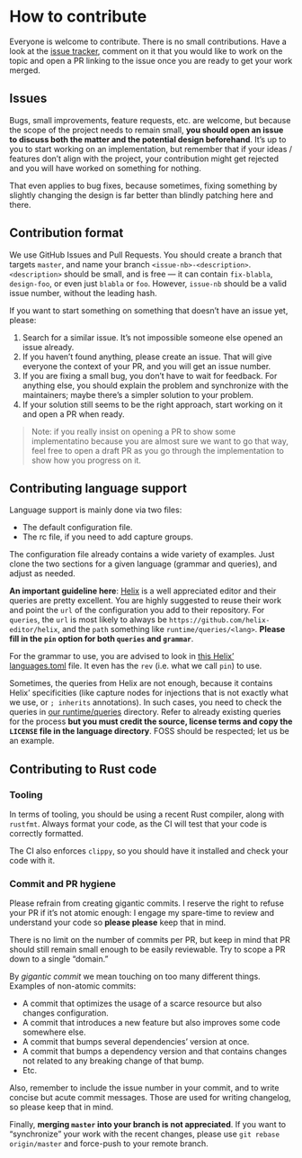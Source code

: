 # How to contribute

Everyone is welcome to contribute. There is no small contributions. Have a look at the
[issue tracker](https://github.com/hadronized/kak-tree-sitter/issues), comment on it that you would like to work on the
topic and open a PR linking to the issue once you are ready to get your work merged.

## Issues

Bugs, small improvements, feature requests, etc. are welcome, but because the scope of the project needs to remain
small, **you should open an issue to discuss both the matter and the potential design beforehand**. It’s up to you to
start working on an implementation, but remember that if your ideas / features don’t align with the project, your
contribution might get rejected and you will have worked on something for nothing.

That even applies to bug fixes, because sometimes, fixing something by slightly changing the design is far better than
blindly patching here and there.

## Contribution format

We use GitHub Issues and Pull Requests. You should create a branch that targets `master`, and name your branch
`<issue-nb>-<description>`. `<description>` should be small, and is free — it can contain `fix-blabla`, `design-foo`,
or even just `blabla` or `foo`. However, `issue-nb` should be a valid issue number, without the leading hash.

If you want to start something on something that doesn’t have an issue yet, please:

1. Search for a similar issue. It’s not impossible someone else opened an issue already.
2. If you haven’t found anything, please create an issue. That will give everyone the context of your PR, and you will
  get an issue number.
3. If you are fixing a small bug, you don’t have to wait for feedback. For anything else, you should explain the problem
  and synchronize with the maintainers; maybe there’s a simpler solution to your problem.
4. If your solution still seems to be the right approach, start working on it and open a PR when ready.

> Note: if you really insist on opening a PR to show some implementatino because you are almost sure we want to go that
> way, feel free to open a draft PR as you go through the implementation to show how you progress on it.

## Contributing language support

Language support is mainly done via two files:

- The default configuration file.
- The rc file, if you need to add capture groups.

The configuration file already contains a wide variety of examples. Just clone the two sections for a given language
(grammar and queries), and adjust as needed.

**An important guideline here**: [Helix](https://helix-editor.com/) is a well appreciated editor and their queries are
pretty excellent. You are highly suggested to reuse their work and point the `url` of the configuration you add to
their repository. For `queries`, the `url` is most likely to always be `https://github.com/helix-editor/helix`, and the
`path` something like `runtime/queries/<lang>`. **Please fill in the `pin` option for both `queries` and `grammar`**.

For the grammar to use, you are advised to look in
[this Helix’ languages.toml](https://github.com/helix-editor/helix/blob/master/languages.toml) file. It even has the
`rev` (i.e. what we call `pin`) to use.

Sometimes, the queries from Helix are not enough, because it contains Helix’ specificities (like capture nodes for
injections that is not exactly what we use, or `; inherits` annotations). In such cases, you need to check the queries
in [our runtime/queries](./runtime/queries) directory. Refer to already existing queries for the process **but you
must credit the source, license terms and copy the `LICENSE` file in the language directory**. FOSS should be respected;
let us be an example.

## Contributing to Rust code

### Tooling

In terms of tooling, you should be using a recent Rust compiler, along with `rustfmt`. Always format your code, as the
CI will test that your code is correctly formatted.

The CI also enforces `clippy`, so you should have it installed and check your code with it.

### Commit and PR hygiene

Please refrain from creating gigantic commits. I reserve the right to refuse your PR if it’s not atomic enough: I
engage my spare-time to review and understand your code so **please please** keep that in mind.

There is no limit on the number of commits per PR, but keep in mind that PR should still remain small enough to be
easily reviewable. Try to scope a PR down to a single “domain.”

By _gigantic commit_ we mean touching on too many different things. Examples of non-atomic commits:

- A commit that optimizes the usage of a scarce resource but also changes configuration.
- A commit that introduces a new feature but also improves some code somewhere else.
- A commit that bumps several dependencies’ version at once.
- A commit that bumps a dependency version and that contains changes not related to any breaking change of that bump.
- Etc.

Also, remember to include the issue number in your commit, and to write concise but acute commit messages. Those are
used for writing changelog, so please keep that in mind.

Finally, **merging `master` into your branch is not appreciated**. If you want to “synchronize” your work with the recent
changes, please use `git rebase origin/master` and force-push to your remote branch.

